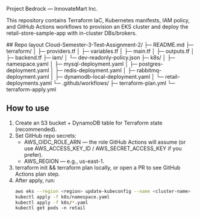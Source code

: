 Project Bedrock — InnovateMart Inc.

This repository contains Terraform IaC, Kubernetes manifests, IAM policy, and GitHub Actions workflows to provision an EKS cluster and deploy the retail-store-sample-app with in-cluster DBs/brokers.

## Repo layout
Cloud-Semester-3-Test-Assignment-2/
├─ README.md
├─ terraform/
│ ├─ providers.tf
│ ├─ variables.tf
│ ├─ main.tf
│ ├─ outputs.tf
│ ├─ backend.tf
├─ iam/
│ └─ dev-readonly-policy.json
├─ k8s/
│ ├─ namespace.yaml
│ ├─ mysql-deployment.yaml
│ ├─ postgres-deployment.yaml
│ ├─ redis-deployment.yaml
│ ├─ rabbitmq-deployment.yaml
│ ├─ dynamodb-local-deployment.yaml
│ └─ retail-deployments.yaml
└─ .github/workflows/
├─ terraform-plan.yml
└─ terraform-apply.yml

## How to use
1. Create an S3 bucket + DynamoDB table for Terraform state (recommended).
2. Set GitHub repo secrets:
   - AWS_OIDC_ROLE_ARN — the role GitHub Actions will assume (or use AWS_ACCESS_KEY_ID / AWS_SECRET_ACCESS_KEY if you prefer).
   - AWS_REGION — e.g., us-east-1.
3. terraform init && terraform plan locally, or open a PR to see GitHub Actions plan step.
4. After apply, run:
   ```bash
   aws eks --region <region> update-kubeconfig --name <cluster-name>
   kubectl apply -f k8s/namespace.yaml
   kubectl apply -f k8s/*.yaml
   kubectl get pods -n retail